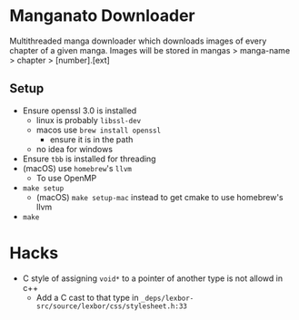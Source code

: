 # Manganato Downloader
Multithreaded manga downloader which downloads images of every chapter of a given manga. Images will be stored in mangas > manga-name > chapter > [number].[ext]

## Setup
- Ensure openssl 3.0 is installed
    - linux is probably `libssl-dev`
    - macos use `brew install openssl`
        - ensure it is in the path
    - no idea for windows
- Ensure `tbb` is installed for threading
- (macOS) use `homebrew`'s  `llvm`
    - To use OpenMP
- `make setup`
     - (macOS) `make setup-mac` instead to get cmake to use homebrew's llvm
- `make`

# Hacks
- C style of assigning `void*` to a pointer of another type is not allowd in c++
    - Add a C cast to that type in `_deps/lexbor-src/source/lexbor/css/stylesheet.h:33`
